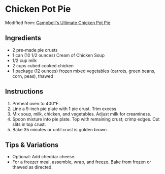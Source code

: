 # Chicken Pot Pie
Modified from: [Campbell's Ultimate Chicken Pot Pie](https://www.campbells.com/recipes/ultimate-chicken-pot-pie/)

## Ingredients
- 2 pre-made pie crusts
- 1 can (10 1/2 ounces) Cream of Chicken Soup
- 1/2 cup milk
- 2 cups cubed cooked chicken
- 1 package (12 ounces) frozen mixed vegetables (carrots, green beans, corn, peas), thawed

## Instructions
1. Preheat oven to 400°F.
2. Line a 9-inch pie plate with 1 pie crust. Trim excess.
3. Mix soup, milk, chicken, and vegetables. Adjust milk for creaminess.
4. Spoon mixture into pie plate. Top with remaining crust; crimp edges. Cut slits in top crust.
5. Bake 35 minutes or until crust is golden brown.

## Tips & Variations
- Optional: Add cheddar cheese.
- For a freezer meal, assemble, wrap, and freeze. Bake from frozen or thawed as directed.
